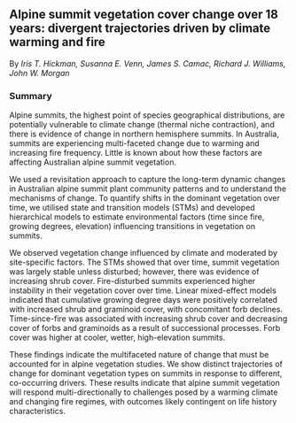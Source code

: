 ## Alpine summit vegetation cover change over 18 years: divergent trajectories driven by climate warming and fire
By *Iris T. Hickman, Susanna E. Venn, James S. Camac, Richard J. Williams, John W. Morgan*

### Summary

Alpine summits, the highest point of species geographical distributions, are potentially vulnerable to climate change (thermal niche contraction), and there is evidence of change in northern hemisphere summits. In Australia, summits are experiencing multi-faceted change due to warming and increasing fire frequency. Little is known about how these factors are affecting Australian alpine summit vegetation.

We used a revisitation approach to capture the long-term dynamic changes in Australian alpine summit plant community patterns and to understand the mechanisms of change. To quantify shifts in the dominant vegetation over time, we utilised state and transition models (STMs) and developed hierarchical models to estimate environmental factors (time since fire, growing degrees, elevation) influencing transitions in vegetation on summits.

We observed vegetation change influenced by climate and moderated by site-specific factors. The STMs showed that over time, summit vegetation was largely stable unless disturbed; however, there was evidence of increasing shrub cover. Fire-disturbed summits experienced higher instability in their vegetation cover over time. Linear mixed-effect models indicated that cumulative growing degree days were positively correlated with increased shrub and graminoid cover, with concomitant forb declines. Time-since-fire was associated with increasing shrub cover and decreasing cover of forbs and graminoids as a result of successional processes. Forb cover was higher at cooler, wetter, high-elevation summits. 

These findings indicate the multifaceted nature of change that must be accounted for in alpine vegetation studies. We show distinct trajectories of change for dominant vegetation types on summits in response to different, co-occurring drivers. These results indicate that alpine summit vegetation will respond multi-directionally to challenges posed by a warming climate and changing fire regimes, with outcomes likely contingent on life history characteristics.
